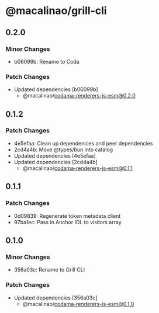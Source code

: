 # @macalinao/grill-cli

## 0.2.0

### Minor Changes

- b06099b: Rename to Coda

### Patch Changes

- Updated dependencies [b06099b]
  - @macalinao/codama-renderers-js-esm@0.2.0

## 0.1.2

### Patch Changes

- 4e5efaa: Clean up dependencies and peer dependencies
- 2cd4a4b: Move @types/bun into catalog
- Updated dependencies [4e5efaa]
- Updated dependencies [2cd4a4b]
  - @macalinao/codama-renderers-js-esm@0.1.1

## 0.1.1

### Patch Changes

- 0d09839: Regenerate token metadata client
- 97ba1ec: Pass in Anchor IDL to visitors array

## 0.1.0

### Minor Changes

- 356a03c: Rename to Grill CLI

### Patch Changes

- Updated dependencies [356a03c]
  - @macalinao/codama-renderers-js-esm@0.1.0
